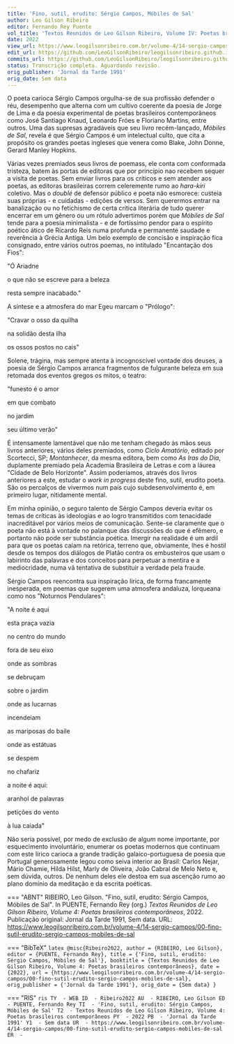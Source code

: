 ```yaml
---
title: 'Fino, sutil, erudito: Sérgio Campos, Móbiles de Sal'
author: Leo Gilson Ribeiro
editor: Fernando Rey Puente
vol_title: 'Textos Reunidos de Leo Gilson Ribeiro, Volume IV: Poetas brasileiros contemporâneos'
date: 2022
view_url: https://www.leogilsonribeiro.com.br/volume-4/14-sergio-campos/00-fino-sutil-erudito-sergio-campos-mobiles-de-sal
edit_url: https://github.com/LeoGilsonRibeiro/leogilsonribeiro.github.io/edit/main/docs/markdown/volume-4/14-sergio-campos/00-fino-sutil-erudito-sergio-campos-mobiles-de-sal.md
commits_url: https://github.com/LeoGilsonRibeiro/leogilsonribeiro.github.io/commits/main/docs/markdown/volume-4/14-sergio-campos/00-fino-sutil-erudito-sergio-campos-mobiles-de-sal.md
status: Transcrição completa. Aguardando revisão.
orig_publisher: 'Jornal da Tarde 1991'
orig_date: Sem data
---
```


O poeta carioca Sérgio Campos orgulha-se de sua profissão defender o réu, desempenho que alterna com um cultivo coerente da poesia de Jorge de Lima e da poesia experimental de poetas brasileiros contemporâneos como José Santiago Knaud, Leonardo Fróes e Floriano Martins, entre outros. Uma das supresas agradáveis que seu livro recém-lançado, *Móbiles de Sal*, revela é que Sérgio Campos é um intelectual culto, que cita a propósito os grandes poetas ingleses que venera como Blake, John Donne, Gerard Manley Hopkins.

Várias vezes premiados seus livros de poemass, ele conta com conformada tristeza, batem às portas de editoras que por princípio nao recebem sequer a visita de poetas. Sem enviar livros para os críticos e sem atender aos poetas, as editoras brasileiras correm celeremente rumo ao *hara-kiri* coletivo. Mas o *doublé* de defensor público e poeta não esmorece: custeia suas próprias - e cuidadas - edições de versos. Sem querermos entrar na banalização ou no fetichismo de certa crítica literária de tudo querer encerrar em um gênero ou um rótulo advertimos porém que *Móbiles de Sal* tende para a poesia minimalista - e de fortíssimo pendor para o espírito poético ático de Ricardo Reis numa profunda e permanente saudade e reverência à Grécia Antiga. Um belo exemplo de concisão e inspiração fica consignado, entre vários outros poemas, no intitulado "Encantação dos Fios":

"Ó Ariadne

o que não se escreve para a beleza

resta sempre inacabado."

A síntese e a atmosfera do mar Egeu marcam o "Prólogo":

"Cravar o osso da quilha

na solidão desta ilha

os ossos postos no cais"

Solene, trágina, mas sempre atenta à incognoscível vontade dos deuses, a poesia de Sérgio Campos arranca fragmentos de fulgurante beleza em sua retomada dos eventos gregos os mitos, o teatro:

"funesto é o amor

em que combato

no jardim

seu último verão"

É intensamente lamentável que não me tenham chegado às mãos seus livros anteriores, vários deles premiados, como *Ciclo Amatório*, editado por Scortecci, SP; *Montanhecer*, da mesma editora, bem como *As Iras do Dia*, duplamente premiado pela Academia Brasileira de Letras e com a láurea "Cidade de Belo Horizonte". Assim poderíamos, através dos livros anteriores a este, estudar o *work in progress* deste fino, sutil, erudito poeta. São os percalços de vivermos num país cujo subdesenvolvimento é, em primeiro lugar, nitidamente mental.

Em minha opinião, o seguro talento de Sérgio Campos deveria evitar os temas de críticas às ideologias e ao logro transmitidos com tenacidade inacreditável por vários meios de comunicação. Sente-se claramente que o poeta não está à vontade no palanque das discussões do que é efêmero, e portanto não pode ser substância poética. Imergir na realidade é um ardil para que os poetas caiam na retórica, terreno que, obviamente, lhes é hostil desde os tempos dos diálogos de Platão contra os embusteiros que usam o labirinto das palavras e dos conceitos para perpetuar a mentira e a mediocridade, numa vã tentativa de substituir a verdade pela fraude.

Sérgio Campos reencontra sua inspiração lírica, de forma francamente inesperada, em poemas que sugerem uma atmosfera andaluza, lorqueana como nos "Noturnos Pendulares":

"A noite é aqui

esta praça vazia

no centro do mundo

fora de seu eixo

onde as sombras

se debruçam

sobre o jardim

onde as lucarnas

incendeiam

as mariposas do baile

onde as estátuas

se despem

no chafariz

a noite é aqui:

aranhol de palavras

petições do vento

à lua caiada"

Não seria possível, por medo de exclusão de algum nome importante, por esquecimento involuntário, enumerar os poetas modernos que continuam com este lírico carioca a grande tradição galaico-portuguesa de poesia que Portugal generosamente legou como seiva interior ao Brasil: Carlos Nejar, Mário Chamie, Hilda Hilst, Marly de Oliveira, João Cabral de Melo Neto e, sem dúvida, outros. De nenhum deles ele destoa em sua ascenção rumo ao plano domínio da meditação e da escrita poéticas.


=== "ABNT"
    RIBEIRO, Leo Gilson. "Fino, sutil, erudito: Sérgio Campos, Móbiles de Sal". In PUENTE, Fernando Rey (org.) <em>Textos Reunidos de Leo Gilson Ribeiro, Volume 4: Poetas brasileiros contemporâneos</em>, 2022. Publicação original: Jornal da Tarde 1991, Sem data. URL: <a href="stable_url">https://www.leogilsonribeiro.com.br/volume-4/14-sergio-campos/00-fino-sutil-erudito-sergio-campos-mobiles-de-sal</a>

=== "BibTeX"
    ```latex
    @misc{Ribeiro2022,
    author = {RIBEIRO, Leo Gilson},
    editor = {PUENTE, Fernando Rey},
    title = {'Fino, sutil, erudito: Sérgio Campos, Móbiles de Sal'},
    booktitle = {Textos Reunidos de Leo Gilson Ribeiro, Volume 4: Poetas brasileiros contemporâneos},
    date = {2022},
    url = {https://www.leogilsonribeiro.com.br/volume-4/14-sergio-campos/00-fino-sutil-erudito-sergio-campos-mobiles-de-sal},
    orig_publisher = {'Jornal da Tarde 1991'},
    orig_date = {Sem data}
    }
    ```

=== "RIS"
    ```ris
    TY  - WEB
    ID  - Ribeiro2022
    AU  - RIBEIRO, Leo Gilson
    ED  - PUENTE, Fernando Rey
    TI  - 'Fino, sutil, erudito: Sérgio Campos, Móbiles de Sal'
    T2  - Textos Reunidos de Leo Gilson Ribeiro, Volume 4: Poetas brasileiros contemporâneos
    PY  - 2022
    PB  - 'Jornal da Tarde 1991'
    Y1  - Sem data
    UR  - https://www.leogilsonribeiro.com.br/volume-4/14-sergio-campos/00-fino-sutil-erudito-sergio-campos-mobiles-de-sal
    ER  - 
    ```
